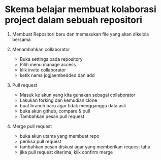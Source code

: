 <h1>Skema belajar membuat kolaborasi project dalam sebuah repositori</h1>

1. Membuat Repositori baru dan memasukan file yang akan dikelola bersama

2. Menambahkan collaborator
    *   Buka settings pada repository
    *   Pilih menu manage access
    *   klik invite collaborator
    *   ketik nama jogjaembedded dan add

3. Pull request
    *   Masuk ke akun yang kita gunakan sebagai collaborator
    *   Lakukan forking dan kemudian clone
    *   buat branch baru agar tidak mengganggu data asli
    *   buka akun github, compare & pull
    *   Tambahkan pesan pull request

4. Merge pull request
    *   buka akun utama yang membuat repo
    *   periksa pull request
    *   tambahkan pesan diskusi agar yang memberikan request tahu
    *   jika pull request diterima, klik confirm merge
